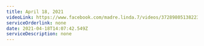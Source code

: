 ```yaml
---
title: April 18, 2021
videoLink: https://www.facebook.com/madre.linda.7/videos/3728980513822342
serviceOrderlink: none
date: 2021-04-18T14:07:42.549Z
serviceDescription: none
---
```

